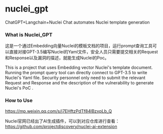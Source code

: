# nuclei_gpt
ChatGPT+Langchain+Nuclei Chat automates Nuclei template generation

### What is Nuclei_GPT
这是一个通过Embedding向量Nuclei的模板文档的项目，运行prompt查询工具可以直接对接GPT-3.5编写Nuclei的Yaml文件，安全人员只需要提交相关的Request和Response以及漏洞的描述，就能生成Nuclei的Poc。

This is a project that uses Embedding vector Nuclei's template document. Running the prompt query tool can directly connect to GPT-3.5 to write Nuclei's Yaml file. Security personnel only need to submit the relevant Request and Response and the description of the vulnerability to generate Nuclei's PoC .

### How to Use
https://mp.weixin.qq.com/s/j7EHftzPdTf84lBzxpLb_Q


Nuclei官网已经出了AI生成插件，可以到对应仓库进行查看：https://github.com/projectdiscovery/nuclei-ai-extension
